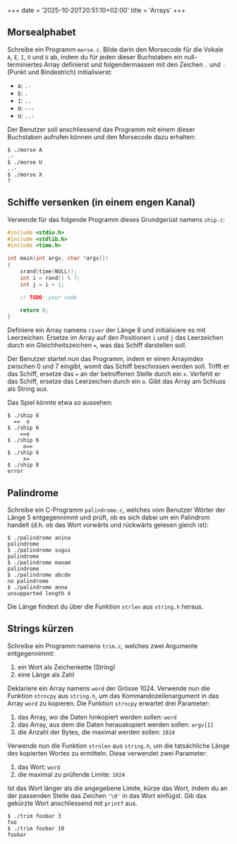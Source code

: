 +++
date = '2025-10-20T20:51:10+02:00'
title = 'Arrays'
+++

## Morsealphabet

Schreibe ein Programm `morse.c`. Bilde darin den Morsecode für die Vokale `A`, `E`, `I`, `O` und `U` ab, indem du für jeden dieser Buchstaben ein null-terminiertes Array definierst und folgendermassen mit den Zeichen `.` und `-` (Punkt und Bindestrich) initialisierst:

- `A`: `.-`
- `E`: `.`
- `I`: `..`
- `O`: `---`
- `U`: `..-`

Der Benutzer soll anschliessend das Programm mit einem dieser Buchstaben aufrufen können und den Morsecode dazu erhalten:

```plain
$ ./morse A
.-
$ ./morse U
..-
$ ./morse X
?
```

## Schiffe versenken (in einem engen Kanal)

Verwende für das folgende Programm dieses Grundgerüst namens `ship.c`:

```c
#include <stdio.h>
#include <stdlib.h>
#include <time.h>

int main(int argv, char *argv[])
{
    srand(time(NULL));
    int i = rand() % 7;
    int j = i + 1;

    // TODO: your code

    return 0;
}
```

Definiere ein Array namens `river` der Länge 8 und initialisiere es mit Leerzeichen. Ersetze im Array auf den Positionen `i` und `j` das Leerzeichen durch ein Gleichheitszeichen `=`, was das Schiff darstellen soll.

Der Benutzer startet nun das Programm, indem er einen Arrayindex zwischen 0 und 7 eingibt, womit das Schiff beschossen werden soll. Trifft er das Schiff, ersetze das `=` an der betroffenen Stelle durch ein `x`. Verfehlt er das Schiff, ersetze das Leerzeichen durch ein `o`. Gibt das Array am Schluss als String aus.

Das Spiel könnte etwa so aussehen:

```plain
$ ./ship 6
  ==  o
$ ./ship 6
    ==o 
$ ./ship 6
     o==
$ ./ship 6
     x= 
$ ./ship 8
error
```

## Palindrome

Schreibe ein C-Programm `palindrome.c`, welches vom Benutzer Wörter der Länge 5 entgegennimmt und prüft, ob es sich dabei um ein Palindrom handelt (d.h. ob das Wort vorwärts und rückwärts gelesen gleich ist):

```plain
$ ./palindrome anina
palindrome
$ ./palindrome sugus
palindrome
$ ./palindrome maoam
palindrome
$ ./palindrome abcde
no palindrome
$ ./palindrome anna
unsupported length 4
```

Die Länge findest du über die Funktion `strlen` aus `string.h` heraus.

## Strings kürzen

Schreibe ein Programm namens `trim.c`, welches zwei Argumente entgegennimmt:

1. ein Wort als Zeichenkette (String)
2. eine Länge als Zahl

Deklariere ein Array namens `word` der Grösse 1024. Verwende nun die Funktion `strncpy` aus `string.h`, um das Kommandozeilenargument in das Array `word` zu kopieren. Die Funktion `strncpy` erwartet drei Parameter:

1. das Array, wo die Daten hinkopiert werden sollen: `word`
2. das Array, aus dem die Daten herauskopiert werden sollen: `argv[1]`
3. die Anzahl der Bytes, die maximal werden sollen: `1024`

Verwende nun die Funktion `strnlen` aus `string.h`, um die tatsächliche Länge des kopierten Wortes zu ermitteln. Diese verwendet zwei Parameter:

1. das Wort: `word`
2. die maximal zu prüfende Limite: `1024`

Ist das Wort länger als die angegebene Limite, kürze das Wort, indem du an der passenden Stelle das Zeichen `'\0'` in das Wort einfügst. Gib das gekürzte Wort anschliessend mit `printf` aus.

```plain
$ ./trim foobar 3
foo
$ ./trim foobar 10
foobar
```